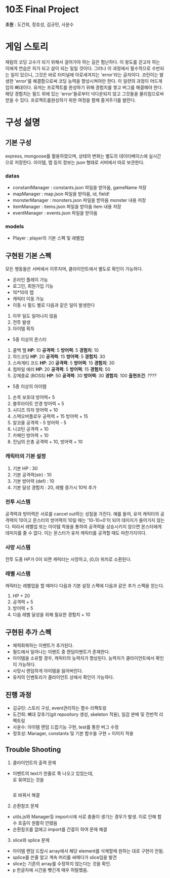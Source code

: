 ﻿# 10조 Final Project

**조원** : 도건희, 정호성, 김규민, 사윤수

# 	게임 스토리

재림의 코딩 고수가 되기 위해서 걸어가야 하는 길은 험난하다. 이 왕도를 걷고자 하는 이에게 연습은 피가 되고 살이 되는 일일 것이다. 그러나 이 과정에서 필수적으로 수반되는 일이 있으니, 그것은 바로 터미널에 아로새겨지는 'error'라는 글자이다. 코린이는 발생한 'error'를 해결함으로써 코딩 능력을 향상시켜야만 한다.
이 일련의 과정이 머드게임의 뼈대이다. 유저는 프로젝트를 완성하기 위해 경험치를 쌓고 버그를 해결해야 한다. 해당 경험치는 필드 위에 있는 'error'들로부터 넉다운되지 않고 그것들을 물리침으로써 얻을 수 있다. 프로젝트를완성하기 위한 여정을 함께 즐겨주기를 발란다.

# 구성 설명

## 기본 구성

express, mongoose를 활용하였으며, 상태의 변화는 별도의 데이터베이스에 실시간으로 저장한다. 아이템, 맵 등의 정보는 json 형태로 서버에서 따로 보관한다. 	
### datas
* constantManager : constants.json 파일을 받아옴, gameName 저장
* mapManager : map.json 파일을 받아옴, id, field!
* monsterManager : monsters.json 파일을 받아옴 monster 내용 저장
* itemManager : items.json 파일을 받아옴 item 내용 저장
* eventManager : events.json 파일을 받아옴

### models
* Player : player의 기본 스펙 및 레벨업 

## 구현된 기본 스펙

모든 행동들은 서버에서 이루지며, 클라이언트에서 별도로 확인이 가능하다.

* 온라인 플레이 가능
* 로그인, 회원가입 기능
* 10*10의 맵
* 캐릭터 이동 가능
* 이동 시 필드 별로 다음과 같은 일이 발생한다
1) 아무 일도 일어나지 않음
2) 전투 발생
3) 아이템 획득
* 5종 이상의 몬스터
1) 콜백 헬
  **HP**: 10
   **공격력**: 5
   **방어력**: 5
   **경험치**: 10
2) 하드코딩
  **HP**: 20
   **공격력**: 15
   **방어력**: 5
   **경험치**: 30
3) 스파게티 코드
  **HP**: 20
   **공격력**: 5
   **방어력**: 15
   **경험치**: 30
4) 컴파일 에러
  **HP**: 20
   **공격력**: 5
   **방어력**: 15
   **경험치**: 50
5) 강제종료 (BOSS)
  **HP**: 50
   **공격력**: 30
   **방어력**: 30
   **경험치**: 100
   **출현조건**: *????*

* 5종 이상의 아이템
1) 손목 보호대
방어력+ 5
2) 블루라이트 안경
방어력 + 5
3) 시디즈 의자
방어력 + 10
4) 스택오버플로우
공력력 + 15 방어력 + 15
5) 알코올
공격력 - 5
방어력 - 5
6) 니코틴
공격력 + 10
7) 카페인
방어력 + 10
8) 진님의 은총
공격력 + 10, 방어력 + 10

### 캐릭터의 기본 설정
1) 기본 HP : 30
2) 기본 공격력(str) : 10
3) 기본 방어력 (def) : 10
4) 기본 달성 경험치 : 20, 레벨 증가시 10씩 추가

### 전투 시스템
공격력과 방어력은 서로를 cancel out하는 성질을 가진다. 예를 들어, 유저 캐릭터의 공격력이 10이고 몬스터의 방어력이 10일 때는 '10-10=0'이 되어 데미지가 들어가지 않는다. 따라서 레벨업 또는 아이템 착용을 통하여 공격력을 상승시키지 않으면 몬스터에게 데미지를 줄 수 없다. 이는 몬스터가 유저 캐릭터를 공격할 때도 마찬가지이다. 

### 사망 시스템
전투 도중 HP가 0이 되면 캐릭터는 사망하고, (0,0) 위치로 소환된다.

### 레벨 시스템
캐릭터는 레벨업을 할 때마다 다음과 기본 설정 스펙에 다음과 같은 추가 스펙을 얻는다.
1) HP + 20
2) 공격력 + 5
3) 방어력 + 5
4) 다음 레벨 달성을 위해 필요한 경험치 + 10


## 구현된 추가 스펙
- 체력회복하는 이벤트가 추가된다.
- 필드에서 일어나는 이벤트 중 랜덤이벤트가 존재한다.
- 아이템을 소유할 경우, 캐릭터의 능력치가 향상된다. 능력치가 클라이언트에서 확인이 가능하다.
- 사망시 랜덤하게 아이템을 잃어버린다.
- 유저의 인벤토리가 클라이언트 상에서 확인이 가능하다.

## 진행 과정
- 김규민: 스토리 구성, event관리하는 함수 리팩토링
- 도건희: 뼈대 갖추기(git repository 생성, skeleton 적용), 일감 분배 및 전반적 리팩토링
- 사윤수: 아이템 랜덤 드랍기능 구현, test를 통한 버그 수정
- 정호성: Manager, constants 및 기본 함수들 구현 + 이미지 적용

## Trouble Shooting
1. 클라이언트의 출력 문제
- 이벤트의 text가 한줄로 쭉 나오고 있었는데, <div></div>로 묶여있는 것을 <pre></pre>로 바꿔서 해결
2. 순환참조 문제
- utils.js와 Manager등 import시에 서로 충돌이 생기는 경우가 발생. 이로 인해 함수 호출이 원활히 안됐음
- 순환참조를 없애고 import를 간결히 하여 문제 해결
3. slice와 splice 문제
- 아이템 랜덤 드랍시 array에서 해당 element를 삭제할때 원하는 대로 구현이 안됨.
- splice를 쓴줄 알고 계속 머리를 싸매다가 slice임을 발견
- slice는 기존의 array를 수정하지 않는다는 것을 확인.
- p 한글자에 시간을 뺏긴게 매우 허탈했음.
